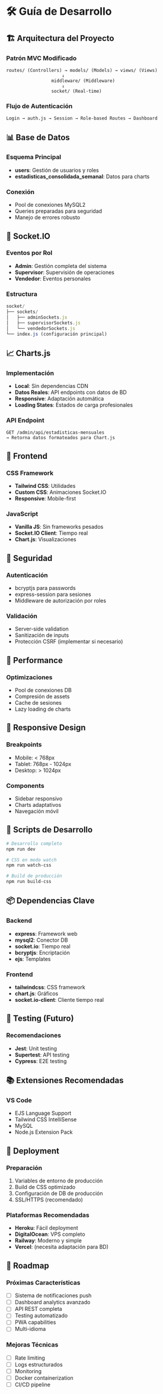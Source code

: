 # 🛠️ Guía de Desarrollo

## 🏗️ Arquitectura del Proyecto

### Patrón MVC Modificado
```
routes/ (Controllers) → models/ (Models) → views/ (Views)
                     ↓
                 middleware/ (Middleware)
                     ↓
                 socket/ (Real-time)
```

### Flujo de Autenticación
```
Login → auth.js → Session → Role-based Routes → Dashboard
```

## 📊 Base de Datos

### Esquema Principal
- **users**: Gestión de usuarios y roles
- **estadisticas_consolidada_semanal**: Datos para charts

### Conexión
- Pool de conexiones MySQL2
- Queries preparadas para seguridad
- Manejo de errores robusto

## 🔄 Socket.IO

### Eventos por Rol
- **Admin**: Gestión completa del sistema
- **Supervisor**: Supervisión de operaciones
- **Vendedor**: Eventos personales

### Estructura
```javascript
socket/
├── sockets/
│   ├── adminSockets.js
│   ├── supervisorSockets.js
│   └── vendedorSockets.js
└── index.js (configuración principal)
```

## 📈 Charts.js

### Implementación
- **Local**: Sin dependencias CDN
- **Datos Reales**: API endpoints con datos de BD
- **Responsive**: Adaptación automática
- **Loading States**: Estados de carga profesionales

### API Endpoint
```
GET /admin/api/estadisticas-mensuales
→ Retorna datos formateados para Chart.js
```

## 🎨 Frontend

### CSS Framework
- **Tailwind CSS**: Utilidades
- **Custom CSS**: Animaciones Socket.IO
- **Responsive**: Mobile-first

### JavaScript
- **Vanilla JS**: Sin frameworks pesados
- **Socket.IO Client**: Tiempo real
- **Chart.js**: Visualizaciones

## 🔐 Seguridad

### Autenticación
- bcryptjs para passwords
- express-session para sesiones
- Middleware de autorización por roles

### Validación
- Server-side validation
- Sanitización de inputs
- Protección CSRF (implementar si necesario)

## 🚀 Performance

### Optimizaciones
- Pool de conexiones DB
- Compresión de assets
- Cache de sesiones
- Lazy loading de charts

## 📱 Responsive Design

### Breakpoints
- Mobile: < 768px
- Tablet: 768px - 1024px  
- Desktop: > 1024px

### Components
- Sidebar responsivo
- Charts adaptativos
- Navegación móvil

## 🔧 Scripts de Desarrollo

```bash
# Desarrollo completo
npm run dev

# CSS en modo watch
npm run watch-css

# Build de producción
npm run build-css
```

## 📦 Dependencias Clave

### Backend
- **express**: Framework web
- **mysql2**: Conector DB
- **socket.io**: Tiempo real
- **bcryptjs**: Encriptación
- **ejs**: Templates

### Frontend
- **tailwindcss**: CSS framework
- **chart.js**: Gráficos
- **socket.io-client**: Cliente tiempo real

## 🧪 Testing (Futuro)

### Recomendaciones
- **Jest**: Unit testing
- **Supertest**: API testing
- **Cypress**: E2E testing

## 📚 Extensiones Recomendadas

### VS Code
- EJS Language Support
- Tailwind CSS IntelliSense
- MySQL
- Node.js Extension Pack

## 🔄 Deployment

### Preparación
1. Variables de entorno de producción
2. Build de CSS optimizado
3. Configuración de DB de producción
4. SSL/HTTPS (recomendado)

### Plataformas Recomendadas
- **Heroku**: Fácil deployment
- **DigitalOcean**: VPS completo
- **Railway**: Moderno y simple
- **Vercel**: (necesita adaptación para BD)

## 🎯 Roadmap

### Próximas Características
- [ ] Sistema de notificaciones push
- [ ] Dashboard analytics avanzado
- [ ] API REST completa
- [ ] Testing automatizado
- [ ] PWA capabilities
- [ ] Multi-idioma

### Mejoras Técnicas
- [ ] Rate limiting
- [ ] Logs estructurados
- [ ] Monitoring
- [ ] Docker containerization
- [ ] CI/CD pipeline
